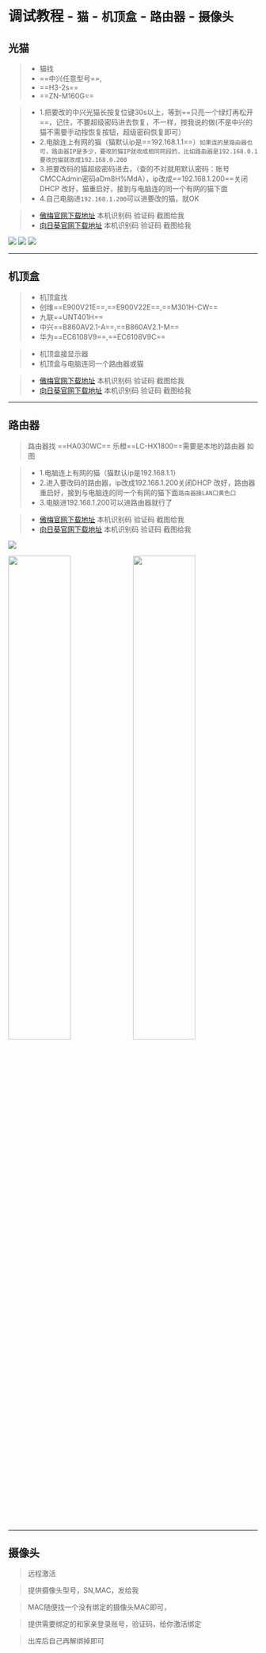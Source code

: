
# 调试教程 - `猫` - `机顶盒` - `路由器` - `摄像头`

光猫
---



> - 猫找 
> - ==中兴任意型号==,
> - ==H3-2s==
> - ==ZN-M160G==



> - 1.把要改的中兴光猫长按复位键30s以上，等到==只亮一个绿灯再松开==，记住，不要超级密码进去恢复，不一样，按我说的做(不是中兴的猫不需要手动按恢复按钮，超级密码恢复即可）
> - 2.电脑连上有网的猫（猫默认ip是==192.168.1.1==）`如果连的是路由器也可，路由器IP是多少，要改的猫IP就改成相同网段的，比如路由器是192.168.0.1要改的猫就改成192.168.0.200`
> - 3.把要改码的猫超级密码进去，（查的不对就用默认密码：账号CMCCAdmin密码aDm8H%MdA），ip改成==192.168.1.200==关闭DHCP 改好，猫重启好，接到与电脑连的同一个有网的猫下面
> - 4.自己电脑进`192.168.1.200`可以进要改的猫，就OK

> -  [傲梅官网下载地址](https://www.anyviewer.cn/download.html) 本机识别码 验证码 截图给我
> -  [向日葵官网下载地址](https://sunlogin.oray.com/download?categ=personal) 本机识别码 验证码 截图给我

<img src="https://picshack.net/ib/WyNbcH2GuU.png" width="" />

<img src="https://picshack.net/ib/FURsAvgdKj.png" width="" />
 
<img src="https://picshack.net/ib/jmmI6QJQJK.png" width="" />




----



## 机顶盒

> - 机顶盒找 
> - 创维==E900V21E==,==E900V22E==,==M301H-CW==
> - 九联==UNT401H==
> - 中兴==B860AV2.1-A==,==B860AV2.1-M==
> - 华为==EC6108V9==,==EC6108V9C==

> - 机顶盒接显示器
> - 机顶盒与电脑连同一个路由器或猫

> -  [傲梅官网下载地址](https://www.anyviewer.cn/download.html) 本机识别码 验证码 截图给我
> -  [向日葵官网下载地址](https://sunlogin.oray.com/download?categ=personal) 本机识别码 验证码 截图给我

----


## 路由器
> 路由器找
==HA030WC==
乐橙==LC-HX1800==需要是本地的路由器
如图

> - 1.电脑连上有网的猫（猫默认ip是192.168.1.1）
> - 2.进入要改码的路由器，ip改成192.168.1.200关闭DHCP 改好，路由器重启好，接到与电脑连的同一个有网的猫下面`路由器接LAN口黄色口`
> - 3.电脑进192.168.1.200可以进路由器就行了

> -  [傲梅官网下载地址](https://www.anyviewer.cn/download.html) 本机识别码 验证码 截图给我
> -  [向日葵官网下载地址](https://sunlogin.oray.com/download?categ=personal) 本机识别码 验证码 截图给我

<img src="https://picshack.net/ib/zZNZJj4JxC.png" width="" />


<img src="https://picshack.net/ib/jFHcu8FVZb.jpg" width="50%" /><img src="https://picshack.net/ib/PhY3Avu0qr.png" width="50%" />


----

## 摄像头

> 远程激活

> 提供摄像头型号，SN,MAC，发给我

> MAC随便找一个没有绑定的摄像头MAC即可，

> 提供需要绑定的和家亲登录账号，验证码，给你激活绑定

> 出库后自己再解绑掉即可
